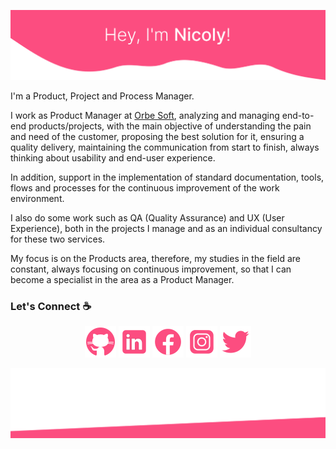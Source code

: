 ![alt text](./images/top.svg)

I'm a Product, Project and Process Manager.

I work as Product Manager at [Orbe Soft](https://orbesoft.com.br/), analyzing and managing end-to-end products/projects, with the main objective of understanding the pain and need of the customer, proposing the best solution for it, ensuring a quality delivery, maintaining the communication from start to finish, always thinking about usability and end-user experience.

In addition, support in the implementation of standard documentation, tools, flows and processes for the continuous improvement of the work environment.

I also do some work such as QA (Quality Assurance) and UX (User Experience), both in the projects I manage and as an individual consultancy for these two services.

My focus is on the Products area, therefore, my studies in the field are constant, always focusing on continuous improvement, so that I can become a specialist in the area as a Product Manager.

### Let's Connect :coffee:

<p align="center">
	<a href="https://github.com/nicolycypriano"><img src="./images/github.png" alt="GitHub"/></a>
	<a href="https://www.linkedin.com/in/nicolycypriano/"><img src="./images/linkedin.png" alt="LinkedIn"/></a>
	<a href="https://www.facebook.com/nicolycypriano/"><img src="./images/facebook.png" alt="Facebook"/></a>
	<a href="https://www.instagram.com/nicolycypriano/"><img src="./images/instagram.png" alt="Instagram"/></a>
	<a href="https://twitter.com/nicolycypriano"><img src="./images/twitter.png" alt="Twitter"/></a>
</p>

![alt text](./images/bottom.svg)
